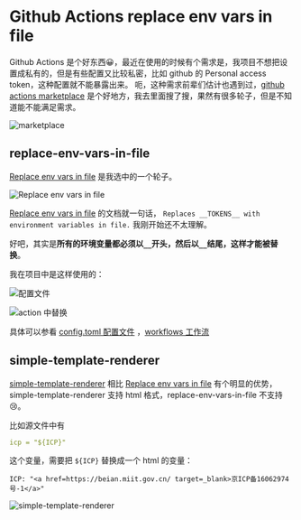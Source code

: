 # Github Actions replace env vars in file


Github Actions 是个好东西:grinning:，最近在使用的时候有个需求是，我项目不想把设置成私有的，但是有些配置又比较私密，比如 github 的 Personal access token，这种配置就不能暴露出来。
呃，这种需求前辈们估计也遇到过，[github actions marketplace](https://github.com/marketplace?type=actions)
是个好地方，我去里面搜了搜，果然有很多轮子，但是不知道能不能满足需求。

![marketplace](https://cdn.xiaobinqt.cn/xiaobinqt.io/20220402/cf7d693259714fda8798eb7b9eaaff1c.png?imageView2/0/q/75|watermark/2/text/eGlhb2JpbnF0/font/dmlqYXlh/fontsize/1000/fill/IzVDNUI1Qg==/dissolve/52/gravity/SouthEast/dx/15/dy/15 'marketplace')

## replace-env-vars-in-file

[Replace env vars in file](https://github.com/marketplace/actions/replace-env-vars-in-file) 是我选中的一个轮子。

[//]: # (## 使用)

![Replace env vars in file](https://cdn.xiaobinqt.cn/xiaobinqt.io/20220402/436e6e8bd1b441da9f8861f5cb096ac0.png?imageView2/0/q/75|watermark/2/text/eGlhb2JpbnF0/font/dmlqYXlh/fontsize/1000/fill/IzVDNUI1Qg==/dissolve/52/gravity/SouthEast/dx/15/dy/15 'Replace env vars in file')

[Replace env vars in file](https://github.com/marketplace/actions/replace-env-vars-in-file) 的文档就一句话，
`Replaces __TOKENS__ with environment variables in file.`
我刚开始还不太理解。

好吧，其实是**所有的环境变量都必须以`__`开头，然后以`__`结尾，这样才能被替换**。

我在项目中是这样使用的：

![配置文件](https://cdn.xiaobinqt.cn/xiaobinqt.io/20220421/78223a9a71cb4b39bf09daf1f36d3167.png?imageView2/0/q/75|watermark/2/text/eGlhb2JpbnF0/font/dmlqYXlh/fontsize/1000/fill/IzVDNUI1Qg==/dissolve/52/gravity/SouthEast/dx/15/dy/15 '配置文件')

![action 中替换](https://cdn.xiaobinqt.cn/xiaobinqt.io/20220421/4d886ce9639043da9bf7794908404277.png?imageView2/0/q/75|watermark/2/text/eGlhb2JpbnF0/font/dmlqYXlh/fontsize/1000/fill/IzVDNUI1Qg==/dissolve/52/gravity/SouthEast/dx/15/dy/15 'action 中替换')

具体可以参看 [config.toml 配置文件](https://github.com/xiaobinqt/xiaobinqt.github.io/blob/23f0767e6b77f46c70edbf50e6822e5eebd85622/config.toml#L495)
，[workflows
工作流](https://github.com/xiaobinqt/xiaobinqt.github.io/blob/23f0767e6b77f46c70edbf50e6822e5eebd85622/.github/workflows/ci.yml#L18)

## simple-template-renderer

[simple-template-renderer](https://github.com/marketplace/actions/simple-template-renderer)
相比 [Replace env vars in file](https://github.com/marketplace/actions/replace-env-vars-in-file)
有个明显的优势，simple-template-renderer 支持 html 格式，replace-env-vars-in-file 不支持:cry:。

比如源文件中有

```yaml
icp = "${ICP}"
```

这个变量，需要把 `${ICP}` 替换成一个 html 的变量：

```shell
ICP: "<a href=https://beian.miit.gov.cn/ target=_blank>京ICP备16062974号-1</a>"
```

![simple-template-renderer](https://cdn.xiaobinqt.cn/xiaobinqt.io/20220513/296318e8d2664cc3bb920f1c9406ed4a.png?imageView2/0/q/75|watermark/2/text/eGlhb2JpbnF0/font/dmlqYXlh/fontsize/1000/fill/IzVDNUI1Qg==/dissolve/52/gravity/SouthEast/dx/15/dy/15 'simple-template-renderer')





